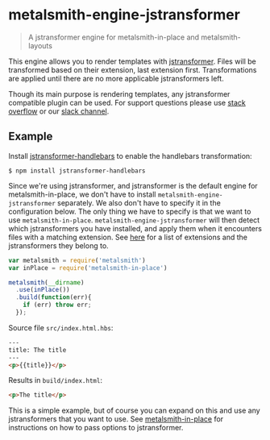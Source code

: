 # metalsmith-engine-jstransformer

> A jstransformer engine for metalsmith-in-place and metalsmith-layouts

This engine allows you to render templates with 
[jstransformer](https://github.com/jstransformers/jstransformer). Files will be transformed based on
their extension, last extension first. Transformations are applied until there are no more 
applicable jstransformers left.

Though its main purpose is rendering templates, any jstransformer compatible plugin can be used. For
support questions please use [stack overflow][stackoverflow-url] or our [slack channel][slack-url].

## Example

Install [jstransformer-handlebars](https://github.com/jstransformers/jstransformer-handlebars) to 
enable the handlebars transformation:

```
$ npm install jstransformer-handlebars
```

Since we're using jstransformer, and jstransformer is the default engine for metalsmith-in-place, we
don't have to install `metalsmith-engine-jstransformer` separately. We also don't have to specify it
in the configuration below. The only thing we have to specify is that we want to use
`metalsmith-in-place`. `metalsmith-engine-jstransformer` will then detect which jstransformers you 
have installed, and apply them when it encounters files with a matching extension. See
[here](https://github.com/jstransformers/inputformat-to-jstransformer/blob/master/dictionary.json)
for a list of extensions and the jstransformers they belong to.

```javascript
var metalsmith = require('metalsmith')
var inPlace = require('metalsmith-in-place')

metalsmith(__dirname)
  .use(inPlace())
  .build(function(err){
    if (err) throw err;
  });
```

Source file `src/index.html.hbs`:

```html
---
title: The title
---
<p>{{title}}</p>
```

Results in `build/index.html`:

```html
<p>The title</p>
```

This is a simple example, but of course you can expand on this and use any jstransformers that you
want to use. See [metalsmith-in-place](https://github.com/jstransformers/jstransformer-handlebars)
for instructions on how to pass options to jstransformer.

[slack-url]: http://metalsmith-slack.herokuapp.com/
[stackoverflow-url]: http://stackoverflow.com/questions/tagged/metalsmith
